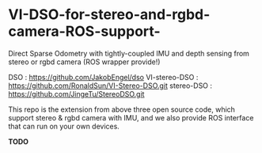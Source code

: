 # VI-DSO-for-stereo-and-rgbd-camera-ROS-support-
Direct Sparse Odometry with tightly-coupled IMU and depth sensing from stereo or rgbd camera (ROS wrapper provide!)

DSO : https://github.com/JakobEngel/dso
VI-stereo-DSO : https://github.com/RonaldSun/VI-Stereo-DSO.git
stereo-DSO : https://github.com/JingeTu/StereoDSO.git

This repo is the extension from above three open source code, which support stereo & rgbd camera with IMU, and we also provide ROS interface that can run on your own devices.

**TODO**
